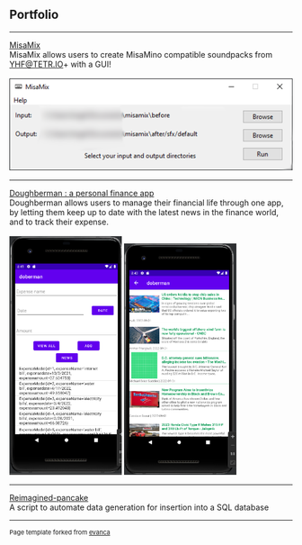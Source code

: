 ## Portfolio

---

[MisaMix](https://github.com/Nitrolego/misamix)
<br>
MisaMix allows users to create MisaMino compatible soundpacks from YHF@TETR.IO+ with a GUI!
<br>
<br>
<img src="images/misamix.png?raw=true"/>

---

[Doughberman : a personal finance app](https://github.com/Nitrolego/doughberman)
<br>
Doughberman allows users to manage their financial life through one app, by letting them keep up to date with the latest news in the finance world, and to track their expense. 
<br>
<br>
<img src="images/doughberman1.png?raw=true" width="200" height="auto"/>
<img src="images/doughberman2.png?raw=true" width="200" height="auto"/>

---

[Reimagined-pancake](https://github.com/Nitrolego/reimagined-pancake)
<br>
A script to automate data generation for insertion into a SQL database




---

<p style="font-size:11px">Page template forked from <a href="https://github.com/evanca/quick-portfolio">evanca</a></p>
<!-- Remove above link if you don't want to attibute -->
